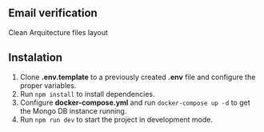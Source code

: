 ## Email verification

Clean Arquitecture files layout

## Instalation

1. Clone **.env.template** to a previously created **.env** file and configure the proper variables.
2. Run `npm install` to install dependencies.
3. Configure **docker-compose.yml** and run `docker-compose up -d` to get the Mongo DB instance running.
4. Run `npm run dev` to start the project in development mode.
